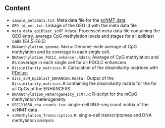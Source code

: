 Content
-------

* `sample_metadata.txt`: Meta data file for the [scNMT data](https://github.com/rargelaguet/scnmt_gastrulation)
* `GEO_id_met.txt`: Linkage of the GEO id with the meta data file
* `meta_data_epiblast_scMT.Rdata`: Processed meta data file containing the GEO entry, average CpG methylation levels and stages for all epiblast cells (E4.5-E6.5)
* `DNAmethylation_genome.Rdata`: Genome-wide average of CpG methylation and its coverage in each single cell.
* `DNAmethylation_PGCLC_enhancer.Rdata`: Average of CpG methylation and its coverage in each single cell for all PGCLC enhancers
* `Dissimilarity_matrices.R`: Calculation of the dissimilarity matrices with [PDclust](https://github.com/hui-tony-zk/PDclust)
* `diss_scM_Epiblast_ENHANCER.Rdata` : Output of the `Dissimilarity_matrices.R` containing the dissimilarity matrix for the for all CpGs of the ENHANCERS
* `DNAmethylation_Heterogeneity_scMT.R`: R-script for the mCpG methylation heterogeneity
* `GSE121650_rna_counts.tsv`: single-cell RNA-seq count matrix of the scNMT data
* `scMethylation_Transcription.R`: single-cell transcriptomes and DNA methylation analysis
